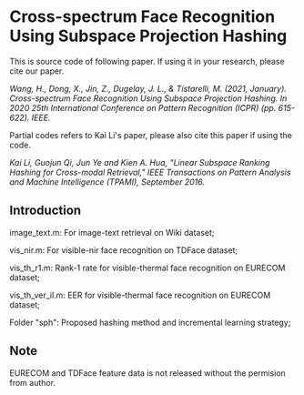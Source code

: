 # Cross-spectrum Face Recognition Using Subspace Projection Hashing

This is source code of following paper. If using it in your research, please cite our paper.

*Wang, H., Dong, X., Jin, Z., Dugelay, J. L., & Tistarelli, M. (2021, January). Cross-spectrum Face Recognition Using Subspace Projection Hashing. In 2020 25th International Conference on Pattern Recognition (ICPR) (pp. 615-622). IEEE.*

Partial codes refers to Kai Li's paper, please also cite this paper if using the code.

*Kai Li, Guojun Qi, Jun Ye and Kien A. Hua, "Linear Subspace Ranking Hashing for Cross-modal Retrieval," IEEE Transactions on Pattern Analysis and Machine Intelligence (TPAMI), September 2016.*

## Introduction

image_text.m: For image-text retrieval on Wiki dataset;

vis_nir.m: For visible-nir face recognition on TDFace dataset;

vis_th_r1.m: Rank-1 rate for visible-thermal face recognition on EURECOM dataset;

vis_th_ver_il.m: EER for visible-thermal face recognition on EURECOM dataset;

Folder "sph": Proposed hashing method and incremental learning strategy;

## Note
EURECOM and TDFace feature data is not released without the permision from author.
